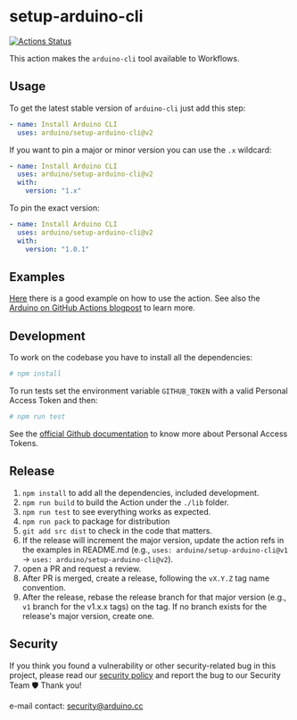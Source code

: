 # setup-arduino-cli

[![Actions Status](https://github.com/arduino/setup-arduino-cli/workflows/Test%20Action/badge.svg)](https://github.com/arduino/setup-arduino-cli/actions)

This action makes the `arduino-cli` tool available to Workflows.

## Usage

To get the latest stable version of `arduino-cli` just add this step:

```yaml
- name: Install Arduino CLI
  uses: arduino/setup-arduino-cli@v2
```

If you want to pin a major or minor version you can use the `.x` wildcard:

```yaml
- name: Install Arduino CLI
  uses: arduino/setup-arduino-cli@v2
  with:
    version: "1.x"
```

To pin the exact version:

```yaml
- name: Install Arduino CLI
  uses: arduino/setup-arduino-cli@v2
  with:
    version: "1.0.1"
```

## Examples

[Here][example] there is a good example on how to use the action.
See also the [Arduino on GitHub Actions blogpost][blogpost] to learn more.

## Development

To work on the codebase you have to install all the dependencies:

```sh
# npm install
```

To run tests set the environment variable `GITHUB_TOKEN` with a valid Personal Access Token and then:

```sh
# npm run test
```

See the [official Github documentation][pat-docs] to know more about Personal Access Tokens.

## Release

1. `npm install` to add all the dependencies, included development.
2. `npm run build` to build the Action under the `./lib` folder.
3. `npm run test` to see everything works as expected.
4. `npm run pack` to package for distribution
5. `git add src dist` to check in the code that matters.
6. If the release will increment the major version, update the action refs in the examples in README.md
   (e.g., `uses: arduino/setup-arduino-cli@v1` -> `uses: arduino/setup-arduino-cli@v2`).
7. open a PR and request a review.
8. After PR is merged, create a release, following the `vX.Y.Z` tag name convention.
9. After the release, rebase the release branch for that major version (e.g., `v1` branch for the v1.x.x tags) on the
   tag. If no branch exists for the release's major version, create one.


[pat-docs]: https://docs.github.com/en/github/authenticating-to-github/creating-a-personal-access-token
[example]: https://github.com/arduino/arduino-cli-example/blob/master/.github/workflows/test.yaml
[blogpost]: https://blog.arduino.cc/2019/11/14/arduino-on-github-actions/

## Security

If you think you found a vulnerability or other security-related bug in this project, please read our
[security policy](https://github.com/arduino/setup-arduino-cli/security/policy) and report the bug to our Security Team 🛡️
Thank you!

e-mail contact: security@arduino.cc
